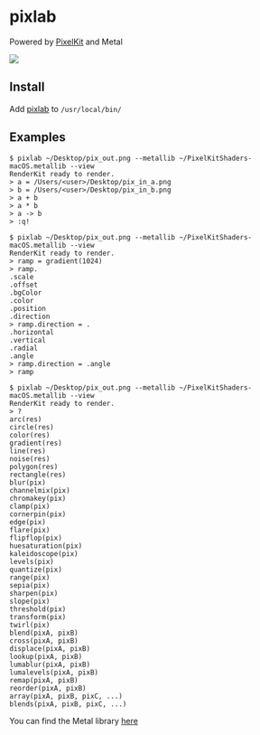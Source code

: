 # pixlab

Powered by [PixelKit](https://github.com/hexagons/pixelkit) and Metal

![](https://github.com/hexagons/pixlab/blob/master/Assets/Demos/pixlab_demo0.gif?raw=true)

## Install

Add [pixlab](https://github.com/hexagons/pixlab/raw/master/pixlab) to `/usr/local/bin/`

## Examples

~~~~
$ pixlab ~/Desktop/pix_out.png --metallib ~/PixelKitShaders-macOS.metallib --view
RenderKit ready to render.
> a = /Users/<user>/Desktop/pix_in_a.png
> b = /Users/<user>/Desktop/pix_in_b.png
> a + b
> a * b
> a -> b
> :q!
~~~~

~~~~
$ pixlab ~/Desktop/pix_out.png --metallib ~/PixelKitShaders-macOS.metallib --view
RenderKit ready to render.
> ramp = gradient(1024)
> ramp.
.scale
.offset
.bgColor
.color
.position
.direction
> ramp.direction = .
.horizontal
.vertical
.radial
.angle
> ramp.direction = .angle
> ramp
~~~~

~~~~
$ pixlab ~/Desktop/pix_out.png --metallib ~/PixelKitShaders-macOS.metallib --view
RenderKit ready to render.
> ? 
arc(res)
circle(res)
color(res)
gradient(res)
line(res)
noise(res)
polygon(res)
rectangle(res)
blur(pix)
channelmix(pix)
chromakey(pix)
clamp(pix)
cornerpin(pix)
edge(pix)
flare(pix)
flipflop(pix)
huesaturation(pix)
kaleidoscope(pix)
levels(pix)
quantize(pix)
range(pix)
sepia(pix)
sharpen(pix)
slope(pix)
threshold(pix)
transform(pix)
twirl(pix)
blend(pixA, pixB)
cross(pixA, pixB)
displace(pixA, pixB)
lookup(pixA, pixB)
lumablur(pixA, pixB)
lumalevels(pixA, pixB)
remap(pixA, pixB)
reorder(pixA, pixB)
array(pixA, pixB, pixC, ...)
blends(pixA, pixB, pixC, ...)
~~~~

You can find the Metal library [here](https://github.com/hexagons/PixelKit/tree/master/Resources/Metal%20Libs)
